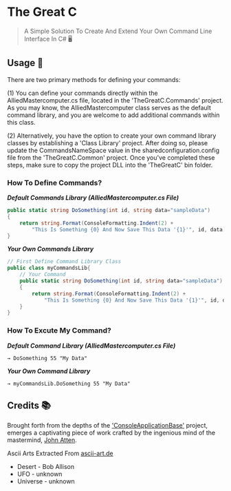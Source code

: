 # The Great C
>  A Simple Solution To Create And Extend Your Own Command Line Interface In C#  🖥️

## Usage 🔮

There are two primary methods for defining your commands:

(1) You can define your commands directly within the AlliedMastercomputer.cs file, located in the 'TheGreatC.Commands' project. As you may know, the AlliedMastercomputer class serves as the default command library, and you are welcome to add additional commands within this class.

(2) Alternatively, you have the option to create your own command library classes by establishing a 'Class Library' project. After doing so, please update the CommandsNameSpace value in the sharedconfiguration.config file from the 'TheGreatC.Common' project. Once you've completed these steps, make sure to copy the project DLL into the 'TheGreatC' bin folder.

### How To Define Commands?

***Default Commands Library (AlliedMastercomputer.cs File)***
</br>

```csharp
public static string DoSomething(int id, string data="sampleData")
{
    return string.Format(ConsoleFormatting.Indent(2) + 
        "This Is Something {0} And Now Save This Data '{1}'", id, data);
}
```

***Your Own Commands Library***
</br>

```csharp
// First Define Command Library Class
public class myCommandsLib{
    // Your Command
    public static string DoSomething(int id, string data="sampleData")
    {
        return string.Format(ConsoleFormatting.Indent(2) + 
            "This Is Something {0} And Now Save This Data '{1}'", id, data);
    }
}
```

### How To Excute My Command?

***Default Command Library (AlliedMastercomputer.cs File)***
```
→ DoSomething 55 "My Data"
```
***Your Own Command Library***
```
→ myCommandsLib.DoSomething 55 "My Data"
```

## Credits 📚
Brought forth from the depths of the ['ConsoleApplicationBase'](https://github.com/TypecastException/ConsoleApplicationBase) project, emerges a captivating piece of work crafted by the ingenious mind of the mastermind, [John Atten](https://github.com/TypecastException/).
</br>

Ascii Arts Extracted From [ascii-art.de](http://www.ascii-art.de/)
* Desert - Bob Allison
* UFO - unknown
* Universe - unknown
